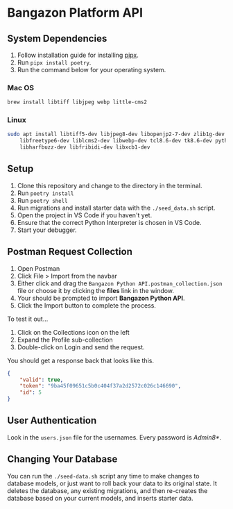 # Bangazon Platform API

## System Dependencies

1. Follow installation guide for installing [pipx](https://pipx.pypa.io/stable/installation/).
2. Run `pipx install poetry`.
3. Run the command below for your operating system.

### Mac OS

```sh
brew install libtiff libjpeg webp little-cms2
```

### Linux

```sh
sudo apt install libtiff5-dev libjpeg8-dev libopenjp2-7-dev zlib1g-dev \
    libfreetype6-dev liblcms2-dev libwebp-dev tcl8.6-dev tk8.6-dev python3-tk \
    libharfbuzz-dev libfribidi-dev libxcb1-dev
```

## Setup

1. Clone this repository and change to the directory in the terminal.
2. Run `poetry install`
3. Run `poetry shell`
4. Run migrations and install starter data with the `./seed_data.sh` script.
5. Open the project in VS Code if you haven't yet.
6. Ensure that the correct Python Interpreter is chosen in VS Code.
7. Start your debugger.

## Postman Request Collection

1. Open Postman
1. Click File > Import from the navbar
1. Either click and drag the `Bangazon Python API.postman_collection.json` file or choose it by clicking the **files** link in the window.
1. Your should be prompted to import **Bangazon Python API**.
1. Click the Import button to complete the process.

To test it out...

1. Click on the Collections icon on the left
2. Expand the Profile sub-collection
3. Double-click on Login and send the request.

You should get a response back that looks like this.

```json
{
    "valid": true,
    "token": "9ba45f09651c5b0c404f37a2d2572c026c146690",
    "id": 5
}
```

## User Authentication

Look in the `users.json` file for the usernames. Every password is _Admin8*_.

## Changing Your Database

You can run the `./seed-data.sh` script any time to make changes to database models, or just want to roll back your data to its original state. It deletes the database, any existing migrations, and then re-creates the database based on your current models, and inserts starter data.
